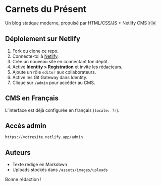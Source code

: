 # Carnets du Présent

Un blog statique moderne, propulsé par HTML/CSS/JS + Netlify CMS 🇫🇷

## Déploiement sur Netlify

1. Fork ou clone ce repo.
2. Connecte-toi à [Netlify](https://www.netlify.com/).
3. Crée un nouveau site en connectant ton dépôt.
4. Active **Identity > Registration** et invite les rédacteurs.
5. Ajoute un rôle `editor` aux collaborateurs.
6. Active les Git Gateway dans Identity.
7. Clique sur `/admin` pour accéder au CMS.

## CMS en Français
L’interface est déjà configurée en français (`locale: fr`).

## Accès admin
`https://votresite.netlify.app/admin`

## Auteurs
- Texte rédigé en Markdown
- Uploads stockés dans `/assets/images/uploads`

Bonne rédaction !
